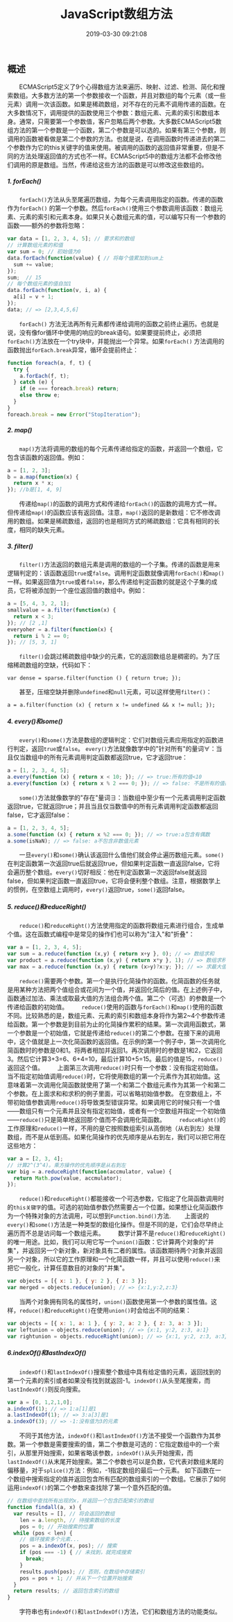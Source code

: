 ﻿---
title: JavaScript数组方法
date: 2019-03-30 09:21:08  
categories: JavaScript
tags:
---

## 概述

&#160; &#160; &#160; &#160;ECMAScript5定义了9个心得数组方法来遍历、映射、过滤、检测、简化和搜索数组。大多数方法的第一个参数接收一个函数，并且对数组的每个元素（或一些元素）调用一次该函数。如果是稀疏数组，对不存在的元素不调用传递的函数。在大多数情况下，调用提供的函数使用三个参数：数组元素、元素的索引和数组本身。通常，只需要第一个参数值，客户忽略后两个参数。大多数ECMAScript5数组方法的第一个参数是一个函数，第二个参数是可以选的。如果有第三个参数，则调用的函数被看做是第二个参数的方法。也就是说，在调用函数时传递进去的第二个参数作为它的this关键字的值来使用。被调用的函数的返回值非常重要，但是不同的方法处理返回值的方式也不一样。ECMAScript5中的数组方法都不会修改他们调用的原是数组。当然，传递给这些方法的函数是可以修改这些数组的。

##### 1. forEach()
&#160; &#160; &#160; &#160;`forEach()`方法从头至尾遍历数组，为每个元素调用指定的函数。传递的函数作为`forEach()` 的第一个参数。然后`forEach()`使用三个参数调用该函数：数组元素、元素的索引和元素本身。如果只关心数组元素的值，可以编写只有一个参数的函数——额外的参数将忽略：
```javascript
var data = [1, 2, 3, 4, 5]; // 要求和的数组
// 计算数组元素的和值
var sum = 0; // 初始值为0
data.forEach(function(value) { // 将每个值累加到sum上
  sum += value;
});
sum;  // 15
// 每个数组元素的值自加1
data.forEach(function(v, i, a) {
  a[i] = v + 1;
});
data; // => [2,3,4,5,6]
```
&#160; &#160; &#160; &#160;`forEach()` 方法无法再所有元素都传递给调用的函数之前终止遍历。也就是说，没有像for循环中使用的响应的break语句。如果要提前终止，必须把`forEach()`方法放在一个try块中，并能抛出一个异常。如果`forEach()` 方法调用的函数抛出`forEach.break`异常，循环会提前终止：
```javascript
function foreach(a, f, t) {
  try {
    a.forEach(f, t);
  } catch (e) {
    if (e === foreach.break) return;
    else throw e;
  }
}
foreach.break = new Error("StopIteration");
```

##### 2. map()
&#160; &#160; &#160; &#160;`map()`方法将调用的数组的每个元素传递给指定的函数，并返回一个数组，它包含该函数的返回值。例如：
```javascript
a = [1, 2, 3];
b = a.map(function(x) {
  return x * x;
}); //b是[1, 4, 9]
```
&#160; &#160; &#160; &#160;传递给`map()`的函数的调用方式和传递给`forEach()`的函数的调用方式一样。但传递给`map()`的函数应该有返回值。注意，`map()`返回的是新数组：它不修改调用的数组。如果是稀疏数组，返回的也是相同方式的稀疏数组：它具有相同的长度，相同的缺失元素。

##### 3. filter()
&#160; &#160; &#160; &#160;`filter()`方法返回的数组元素是调用的数组的一个子集。传递的函数是用来逻辑判定的：该函数返回`true`或`false`。调用判定函数就像调用`forEach()`和`map()`一样。如果返回值为`true`或者`false`，那么传递给判定函数的就是这个子集的成员，它将被添加到一个座位返回值的数组中。例如：
```javascript
a = [5, 4, 3, 2, 1];
smallvalue = a.filter(function(x) {
  return x < 3;
}); // [2 ,1]
everyoher = a.filter(function(x) {
  return i % 2 == 0;
}); // [5, 3, 1]
```
&#160; &#160; &#160; &#160;`filter()`会跳过稀疏数组中缺少的元素，它的返回数组总是稠密的。为了压缩稀疏数组的空缺，代码如下：
```
var dense = sparse.filter(function () { return true; });
```
&#160; &#160; &#160; &#160;甚至，压缩空缺并删除`undefined`和`null`元素，可以这样使用`filter()`：
```
a = a.filter(function (x) { return x != undefined && x != null; });
```

##### 4. every()和some()
&#160; &#160; &#160; &#160;`every()`和`some()`方法是数组的逻辑判定：它们对数组元素应用指定的函数进行判定，返回`true`或`false`。
`every()`方法就像数学中的"针对所有"的量词∀：当且仅当数组中的所有元素调用判定函数都返回true，它才返回true：
```javascript
a = [1, 2, 3, 4, 5];
a.every(function (x) { return x < 10; }); // => true:所有的值<10
a.every(function (x) { return x % 2 === 0; }); // => false: 不是所有的值都是偶数
```
&#160; &#160; &#160; &#160;`some()`方法就像数学的"存在"量词∃：当数组中至少有一个元素调用判定函数返回true，它就返回true；并且当且仅当数值中的所有元素调用判定函数都返回false，它才返回false：
```javascript
a = [1, 2, 3, 4, 5];
a.some(function (x) { return x %2 === 0; }); // => true:a包含有偶数
a.some(isNaN); // => false: a不包含非数值元素
```
&#160; &#160; &#160; &#160;一旦`every()`和`some()`确认该返回什么值他们就会停止遍历数组元素。`some()`在判定函数第一次返回true后就返回true，但如果判定函数一直返回false，它将会遍历整个数组。`every()`切好相反：他在判定函数第一次返回false就返回false，但如果判定函数一直返回true，它将会便利整个数组。注意，根据数学上的惯例，在空数组上调用时，`every()`返回true，`some()`返回false。

##### 5. reduce()和reduceRight()
&#160; &#160; &#160; &#160;`reduce()`和`reduceRight()`方法使用指定的函数将数组元素进行组合，生成单个值。这在函数式编程中是常见的操作们也可以称为"注入"和"折叠"：
```javascript
var a = [1, 2, 3, 4, 5];
var sum = a.reduce(function (x,y) { return x+y }, 0); // => 数组求和
var product = a.reduce(function (x,y) { return x*y }, 1); // => 数组求积
var max = a.reduce(function (x,y) { return (x>y)?x:y; }); // => 求最大值
```
&#160; &#160; &#160; &#160;`reduce()`需要两个参数。第一个是执行化简操作的函数。化简函数的任务就是用某种方法把两个值组合或花间为一个值，并返回化简后的值。在上述例子中，函数通过加法、乘法或取最大值的方法组合两个值。第二个（可选）的参数是一个传递给函数的初始值。
&#160; &#160; &#160; &#160;`reduce()`使用的函数与`forEach()`和`map()`使用的函数不同。比较熟悉的是，数组元素、元素的索引和数组本身将作为第2~4个参数传递给函数。第一个参数是到目前为止的化简操作累积的结果。第一次调用函数式，第一个参数是一个初始值，它就是传递给`reduce()`的第二个参数。在接下来的调用中，这个值就是上一次化简函数的返回值。在示例的第一个例子中，第一次调用化简函数时的参数是0和1。将两者相加并返回1。再次调用时的参数是1和2，它返回3。然后它计算3+3=6、6+4=10，最后计算10+5=15。最后的值是15，`reduce()`返回这个值。
&#160; &#160; &#160; &#160;上面第三次调用`reduce()`时只有一个参数：没有指定初始值。当不指定初始值调用`reduce()`时，它将使用数组的第一个元素作为其初始值。这意味着第一次调用化简函数就使用了第一个和第二个数组元素作为其第一个和第二个参数。在上面求和和求积的例子里面，可以省略初始值参数。
在空数组上，不带初始值参数调用`reduce()`将导致类型错误异常。如果调用它的时候只有一个值——数组只有一个元素并且没有指定初始值，或者有一个空数组并指定一个初始值——`reduce()`只是简单地返回那个值而不会调用化简函数。
&#160; &#160; &#160; &#160;`reduceRight()`的工作原理和`reduce()`一样，不用的是它按照数组索引从高倒地（从右到左）处理数组，而不是从低到高。如果化简操作的优先顺序是从右到左，我们可以把它用在这些地方：
```javascript
var a = [2, 3, 4];
// 计算2^(3^4)。乘方操作的优先顺序是从右到左
var big = a.reduceRight(function(accmulator, value) {
  return Math.pow(value, accmulator);
});
```
&#160; &#160; &#160; &#160;`reduce()`和`reduceRight()`都能接收一个可选参数，它指定了化简函数调用时的`this关键字`的值。可选的初始值参数仍然需要占一个位置。如果想让化简函数作为一个特殊对象的方法调用，可以想到`Function.bind()`方法.
&#160; &#160; &#160; &#160;上面说的`every()`和`some()`方法是一种类型的数组化操作。但是不同的是，它们会尽早终止遍历而不总是访问每一个数组元素。
&#160; &#160; &#160; &#160;数学计算不是`reduce()`和`reduceRight()`的唯一用途。比如，我们可以用它写一个`union()`函数：它计算两个对象的"并集"，并返回另一个新对象，新对象具有二者的属性。该函数期待两个对象并返回另一个对象，所以它的工作原理和一个化简函数一样，并且可以使用`reduce()`来把它一般化，计算任意数目的对象的"并集"。
```javascript
var objects = [{ x: 1 }, { y: 2 }, { z: 3 }];
var merged = objects.reduce(union); // => {x:1,y:2,z:3}
```
&#160; &#160; &#160; &#160;当两个对象拥有同名的属性时，`union()`函数使用第一个参数的属性值。这样，`reduce()`和`reduceRight()`在使用`union()`时会给出不同的结果：
```javascript
var objects = [{ x: 1, a: 1 }, { y: 2, a: 2 }, { z: 3, a: 3 }];
var leftunion = objects.reduce(union); // => {x:1, y:2, z:3, a:1}
var rightunion = objects.reduceRight(union); // => {x:1, y:2, z:3, a:3}
```
    
##### 6.indexOf()和lastIndexOf()
&#160; &#160; &#160; &#160;`indexOf()`和`lastIndexOf()`搜索整个数组中具有给定值的元素，返回找到的第一个元素的索引或者如果没有找到就返回-1。`indexOf()`从头至尾搜索，而`lastIndexOf()`则反向搜索。
```javascript
var a = [0, 1,2,1,0];
a.indexOf(1); // => 1:a[1]是1
a.lastIndexOf(1); // => 3:a[3]是1
a.indexOf(3); // => -1:没有值为3的元素
```
&#160; &#160; &#160; &#160;不同于其他方法，`indexOf()`和`lastIndexOf()`方法不接受一个函数作为其参数。第一个参数是需要搜索的值，第二个参数是可选的：它指定数组中的一个索引，从那里开始搜索，如果省略该参数，`indexOf()`从头开始搜索，而`lastIndexOf()`从末尾开始搜索。第二个参数也可以是负数，它代表对数组末尾的偏移量，对于`splice()`方法：例如，-1指定数组的最后一个元素。
如下函数在一个数组中搜索指定的值并返回包含所有匹配的数组索引的一个数组。它展示了如何运用`indexOf()`的第二个参数来查找除了第一个意外匹配的值。
```javascript
// 在数组中查找所有出现的x，并返回一个包含匹配索引的数组
function findall(a, x) {
  var results = [], // 将会返回的数组
    len = a.length, // 待搜索数组的长度
    pos = 0; // 开始搜索的位置
  while (pos < len) {
    // 循环搜索多个元素...
    pos = a.indexOf(x, pos); // 搜索
    if (pos === -1) { // 未找到，就完成搜索
      break;
    }
    results.push(pos); // 否则，在数组中存储索引
    pos = pos + 1; // 并从下一个位置开始搜索
  }
  return results; // 返回包含索引的数组
}
```
&#160; &#160; &#160; &#160;字符串也有`indexOf()`和`lastIndexOf()`方法，它们和数组方法的功能类似。


